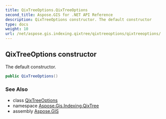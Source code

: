 ```yaml
---
title: QixTreeOptions.QixTreeOptions
second_title: Aspose.GIS for .NET API Reference
description: QixTreeOptions constructor. The default constructor
type: docs
weight: 10
url: /net/aspose.gis.indexing.qixtree/qixtreeoptions/qixtreeoptions/
---
```

## QixTreeOptions constructor

The default constructor.

```csharp
public QixTreeOptions()
```

### See Also

* class [QixTreeOptions](../)
* namespace [Aspose.Gis.Indexing.QixTree](../../qixtreeoptions/)
* assembly [Aspose.GIS](../../../)


